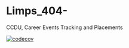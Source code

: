 # Limps_404-
CCDU, Career Events Tracking and Placements

[![codecov](https://codecov.io/gh/Tiyani99/coverage/branch/master/graph/badge.svg)](https://codecov.io/gh/Tiyani99/coverage)
